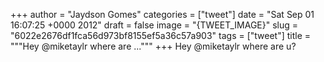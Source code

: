 
+++
author = "Jaydson Gomes"
categories = ["tweet"]
date = "Sat Sep 01 16:07:25 +0000 2012"
draft = false
image = "{TWEET_IMAGE}"
slug = "6022e2676df1fca56d973bf8155ef5a36c57a903"
tags = ["tweet"]
title = """Hey @miketaylr where are ..."""
+++
Hey @miketaylr where are u?
